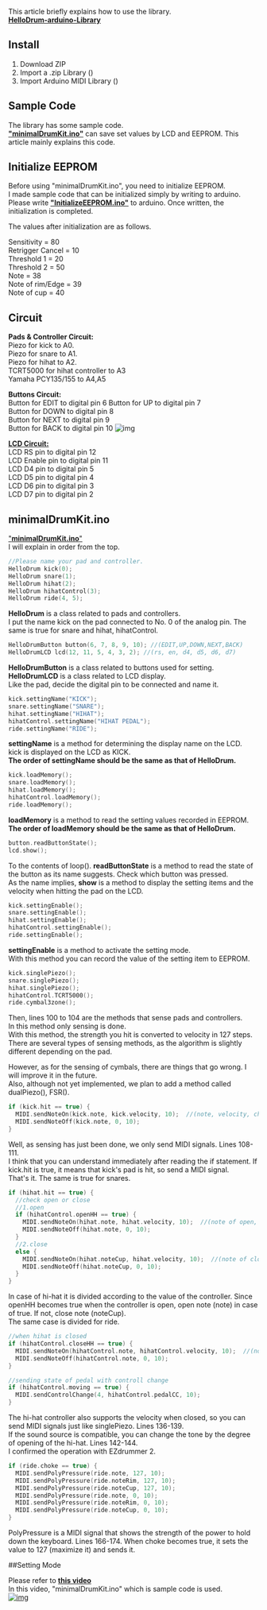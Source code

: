 This article briefly explains how to use the library.  
[**HelloDrum-arduino-Library**](https://github.com/RyoKosaka/HelloDrum-arduino-Library)


## Install

1. Download ZIP
2. Import a .zip Library ()
3. Import Arduino MIDI Library ()

## Sample Code

The library has some sample code.  
[**"minimalDrumKit.ino"**](https://github.com/RyoKosaka/HelloDrum-arduino-Library/blob/master/examples/minimalDrumKit/minimalDrumkit.ino) can save set values by LCD and EEPROM. This article mainly explains this code.  

## Initialize EEPROM

Before using "minimalDrumKit.ino", you need to initialize EEPROM.  
I made sample code that can be initialized simply by writing to arduino. Please write [**"InitializeEEPROM.ino"**](https://github.com/RyoKosaka/HelloDrum-arduino-Library/blob/master/examples/InitializeEEPROM/InitializeEEPROM.ino) to arduino. Once written, the initialization is completed.  

The values after initialization are as follows.
    
Sensitivity = 80  
Retrigger Cancel = 10  
Threshold 1 = 20  
Threshold 2 = 50  
Note = 38  
Note of rim/Edge = 39  
Note of cup = 40  

## Circuit

**Pads & Controller Circuit:**  
Piezo for kick to A0.  
Piezo for snare to A1.  
Piezo for hihat to A2.  
TCRT5000 for hihat controller to A3  
Yamaha PCY135/155 to A4,A5  

**Buttons Circuit:**  
Button for EDIT to digital pin 6
Button for UP to digital pin 7  
Button for DOWN to digital pin 8  
Button for NEXT to digital pin 9  
Button for BACK to digital pin 10
![img](https://www.arduino.cc/en/uploads/Tutorial/inputPullupButton.png)

[**LCD Circuit:**](https://www.arduino.cc/en/Tutorial/HelloWorld)  
LCD RS pin to digital pin 12  
LCD Enable pin to digital pin 11  
LCD D4 pin to digital pin 5  
LCD D5 pin to digital pin 4  
LCD D6 pin to digital pin 3  
LCD D7 pin to digital pin 2  

## minimalDrumKit.ino

["**minimalDrumKit.ino**"](https://github.com/RyoKosaka/HelloDrum-arduino-Library/blob/master/examples/minimalDrumKit/minimalDrumkit.ino)  
I will explain in order from the top.  
```cpp
//Please name your pad and controller.
HelloDrum kick(0);
HelloDrum snare(1);
HelloDrum hihat(2);
HelloDrum hihatControl(3);
HelloDrum ride(4, 5);
```  
**HelloDrum** is a class related to pads and controllers.  
I put the name kick on the pad connected to No. 0 of the analog pin. The same is true for snare and hihat, hihatControl.


  
```cpp
HelloDrumButton button(6, 7, 8, 9, 10); //(EDIT,UP,DOWN,NEXT,BACK)
HelloDrumLCD lcd(12, 11, 5, 4, 3, 2); //(rs, en, d4, d5, d6, d7)
```  
**HelloDrumButton** is a class related to buttons used for setting.  
**HelloDrumLCD** is a class related to LCD display.  
Like the pad, decide the digital pin to be connected and name it.


  
```cpp
kick.settingName("KICK");
snare.settingName("SNARE");
hihat.settingName("HIHAT");
hihatControl.settingName("HIHAT PEDAL");
ride.settingName("RIDE");
```  
**settingName** is a method for determining the display name on the LCD.  
kick is displayed on the LCD as KICK.  
**The order of settingName should be the same as that of HelloDrum.**  


  
```cpp
kick.loadMemory();
snare.loadMemory();
hihat.loadMemory();
hihatControl.loadMemory();
ride.loadMemory();
```  
**loadMemory** is a method to read the setting values recorded in EEPROM.  
**The order of loadMemory should be the same as that of HelloDrum.**  



```cpp
button.readButtonState();
lcd.show();
```  
To the contents of loop().
**readButtonState** is a method to read the state of the button as its name suggests. Check which button was pressed.  
As the name implies, **show** is a method to display the setting items and the velocity when hitting the pad on the LCD.



  
```cpp
kick.settingEnable();
snare.settingEnable();
hihat.settingEnable();
hihatControl.settingEnable();
ride.settingEnable();
```  
**settingEnable** is a method to activate the setting mode.  
With this method you can record the value of the setting item to EEPROM.  


```cpp
kick.singlePiezo();
snare.singlePiezo();
hihat.singlePiezo();
hihatControl.TCRT5000();
ride.cymbal3zone();
```  
Then, lines 100 to 104 are the methods that sense pads and controllers.  
In this method only sensing is done.  
With this method, the strength you hit is converted to velocity in 127 steps.  
There are several types of sensing methods, as the algorithm is slightly different depending on the pad.  

However, as for the sensing of cymbals, there are things that go wrong. I will improve it in the future.  
Also, although not yet implemented, we plan to add a method called dualPiezo(), FSR().  



```cpp
if (kick.hit == true) {
  MIDI.sendNoteOn(kick.note, kick.velocity, 10);  //(note, velocity, channel)
  MIDI.sendNoteOff(kick.note, 0, 10);
}
```  
Well, as sensing has just been done, we only send MIDI signals. Lines 108-111.  
I think that you can understand immediately after reading the if statement. If kick.hit is true, it means that kick's pad is hit, so send a MIDI signal.  
That's it. The same is true for snares.


```cpp
if (hihat.hit == true) {
  //check open or close
  //1.open
  if (hihatControl.openHH == true) {
    MIDI.sendNoteOn(hihat.note, hihat.velocity, 10);  //(note of open, velocity, channel)
    MIDI.sendNoteOff(hihat.note, 0, 10);
  }
  //2.close
  else {
    MIDI.sendNoteOn(hihat.noteCup, hihat.velocity, 10);  //(note of close, velocity, channel)
    MIDI.sendNoteOff(hihat.noteCup, 0, 10);
  }
}
```
In case of hi-hat it is divided according to the value of the controller.
Since openHH becomes true when the controller is open, open note (note) in case of true. If not, close note (noteCup).  
The same case is divided for ride.  

```cpp
//when hihat is closed
if (hihatControl.closeHH == true) {
  MIDI.sendNoteOn(hihatControl.note, hihatControl.velocity, 10);  //(note of pedal, velocity, channel)
  MIDI.sendNoteOff(hihatControl.note, 0, 10);
}

//sending state of pedal with controll change
if (hihatControl.moving == true) {
  MIDI.sendControlChange(4, hihatControl.pedalCC, 10);
}
```  
The hi-hat controller also supports the velocity when closed, so you can send MIDI signals just like singlePiezo. Lines 136-139.  
If the sound source is compatible, you can change the tone by the degree of opening of the hi-hat. Lines 142-144.  
I confirmed the operation with EZdrummer 2. 

```cpp
if (ride.choke == true) {
  MIDI.sendPolyPressure(ride.note, 127, 10);
  MIDI.sendPolyPressure(ride.noteRim, 127, 10);
  MIDI.sendPolyPressure(ride.noteCup, 127, 10);
  MIDI.sendPolyPressure(ride.note, 0, 10);
  MIDI.sendPolyPressure(ride.noteRim, 0, 10);
  MIDI.sendPolyPressure(ride.noteCup, 0, 10);
}
```  
PolyPressure is a MIDI signal that shows the strength of the power to hold down the keyboard. Lines 166-174.
When choke becomes true, it sets the value to 127 (maximize it) and sends it.


##Setting Mode

Please refer to [**this video**](http://www.youtube.com/watch?v=She6CrFEwQw)  
In this video, "minimalDrumKit.ino" which is sample code is used.  
[![img](http://img.youtube.com/vi/She6CrFEwQw/0.jpg)](http://www.youtube.com/watch?v=She6CrFEwQw)